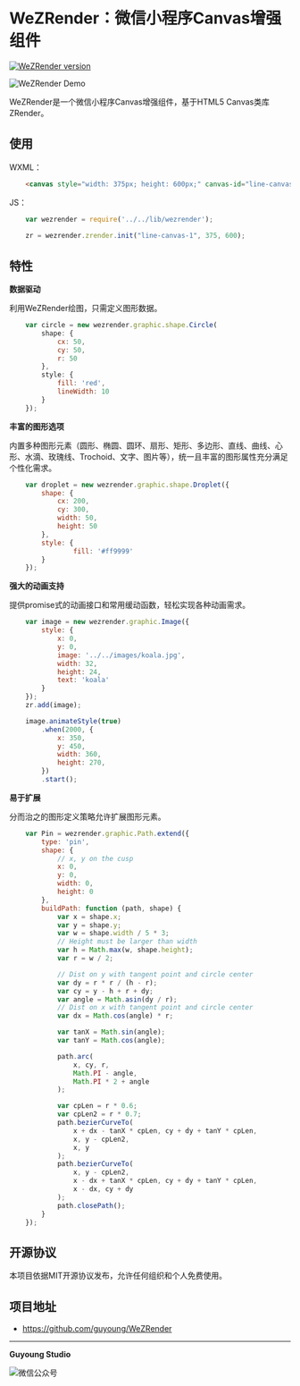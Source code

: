 WeZRender：微信小程序Canvas增强组件
==================================

[![WeZRender version][wezrender-release-image]][wezrender-release-url]


![WeZRender Demo](https://mmbiz.qlogo.cn/mmbiz_gif/5IMiaY073fa7zxH6f5q5EticlwZPsYQtUnQGKDYwP10E5vDSVA6kTUMeDgedMQ57kicpG3dWzQBXg7uz6qLHSOT7A/0?wx_fmt=gif )

WeZRender是一个微信小程序Canvas增强组件，基于HTML5 Canvas类库ZRender。


## 使用

WXML：

``` html
    <canvas style="width: 375px; height: 600px;" canvas-id="line-canvas-1"></canvas>
```

JS：

``` javascript
    var wezrender = require('../../lib/wezrender');
	
    zr = wezrender.zrender.init("line-canvas-1", 375, 600);
```

## 特性

**数据驱动**

利用WeZRender绘图，只需定义图形数据。

``` javascript
    var circle = new wezrender.graphic.shape.Circle(      
        shape: {
            cx: 50,
            cy: 50,
            r: 50
        },
        style: {
            fill: 'red',
            lineWidth: 10
        }
    });
```

**丰富的图形选项**

内置多种图形元素（圆形、椭圆、圆环、扇形、矩形、多边形、直线、曲线、心形、水滴、玫瑰线、Trochoid、文字、图片等），统一且丰富的图形属性充分满足个性化需求。

``` javascript
    var droplet = new wezrender.graphic.shape.Droplet({
        shape: {
            cx: 200,
            cy: 300,
            width: 50,
            height: 50
        },
        style: {
                fill: '#ff9999'
        }
    });
```

**强大的动画支持**

提供promise式的动画接口和常用缓动函数，轻松实现各种动画需求。

``` javascript
    var image = new wezrender.graphic.Image({
        style: {
            x: 0,
            y: 0,
            image: '../../images/koala.jpg',
            width: 32,
            height: 24,
            text: 'koala'
        }
    });
    zr.add(image);

    image.animateStyle(true)
        .when(2000, {
            x: 350,
            y: 450,
            width: 360,
            height: 270,
        })
        .start();
``` 

**易于扩展**

分而治之的图形定义策略允许扩展图形元素。

``` javascript
	var Pin = wezrender.graphic.Path.extend({
		type: 'pin',
		shape: {
			// x, y on the cusp
			x: 0,
			y: 0,
			width: 0,
			height: 0
		},
		buildPath: function (path, shape) {
			var x = shape.x;
			var y = shape.y;
			var w = shape.width / 5 * 3;
			// Height must be larger than width
			var h = Math.max(w, shape.height);
			var r = w / 2;

			// Dist on y with tangent point and circle center
			var dy = r * r / (h - r);
			var cy = y - h + r + dy;
			var angle = Math.asin(dy / r);
			// Dist on x with tangent point and circle center
			var dx = Math.cos(angle) * r;

			var tanX = Math.sin(angle);
			var tanY = Math.cos(angle);

			path.arc(
				x, cy, r,
				Math.PI - angle,
				Math.PI * 2 + angle
			);

			var cpLen = r * 0.6;
			var cpLen2 = r * 0.7;
			path.bezierCurveTo(
				x + dx - tanX * cpLen, cy + dy + tanY * cpLen,
				x, y - cpLen2,
				x, y
			);
			path.bezierCurveTo(
				x, y - cpLen2,
				x - dx + tanX * cpLen, cy + dy + tanY * cpLen,
				x - dx, cy + dy
			);
			path.closePath();
		}
	});
```

## 开源协议

本项目依据MIT开源协议发布，允许任何组织和个人免费使用。


## 项目地址

 * <https://github.com/guyoung/WeZRender>

------------------------------------------------

**Guyoung Studio**

![微信公众号](https://mmbiz.qlogo.cn/mmbiz_jpg/5IMiaY073fa7zxH6f5q5EticlwZPsYQtUnpYHspNiczmNyjtCXnR7LAmvpstK4EycfzIQkciboLh1qtWRcCibEPuDhA/0?wx_fmt=jpeg)



[wezrender-url]: https://github.com/guyoung/WeZRender
[wezrender-release-image]: https://img.shields.io/badge/Release-v1.0.0-brightgreen.svg
[wezrender-release-url]:https://github.com/guyoung/WeZRender/releases

